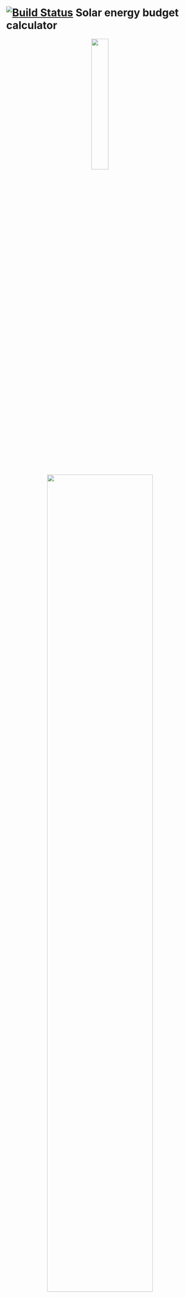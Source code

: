 [![Build Status](https://travis-ci.org/thearn/solar_energy_calculator.svg?branch=master)](https://travis-ci.org/thearn/solar_energy_calculator)
Solar energy budget calculator
===============================

<center>
	<img src="images/header1.jpg" width="30%">
	<br>
	<img src="images/header.png" width="75%">
	<br>
	<img src="images/header3.png" width="75%">
</center>

[Jump down to examples](#examples) 

--------

This is a python code that implements a simple power budget model for the sizing and
analysis of ground-based photo-voltaic energy systems, included battery storage. I've written it primary with small-power hobby or residential applications in mind.

The core of this code is a model which implements a transient power balance
calculation, culminating in a time integration of a battery bank state-of-charge over time. This allows a user to very easily size a solar panel array and battery bank together for their intended application. It's a reasonably low fidelity model, and only takes a few seconds to run.

This model was written using NASA's OpenMDAO framework, and makes use of data from
the U.S. Department of Energy's National Renewable Energy Laboratory (NREL).

The core components of the model are contained in `solar.py`. The file `basic.py` includes an example
model of powered loads and overall problem specification. This is used to 
make the end-user command line interface problem, `run.py`. A more complex example is shown in `greenhouse.py`.

This is very much a work-in-progress. I am not an electrical engineer by training, but I do multidisciplinary systems analysis and optimization. It's my goal for the model to be sufficient for the design of real-world low power systems (see below for a list of projects that I have in mind).

Requirements
---------------
- Python 2.7/3.4 or higher
- Numpy, scipy, and matplotlib. It's probably best to use a system package manager or a distribution like [Anaconda](https://www.continuum.io/downloads) to set these up
- [OpenMDAO 1.0](http://openmdao.org/) or greater: `pip install openmdao` or clone and install from Github
- A small test file can be run to verify that everything is set up: `cd lib; python test_run.py`

Summary of end-user application, `run.py`
---------------------
This application is a command-line interface to the simple model in `basic.py`. It produces a visualization of the performance of a photovoltaic 
energy collection and storage system over the course of one year of operation on an hour-by-hour basis, based on a variety of parameters:

 - Geographic location
 - PV array size (in rated watts)
 - Battery bank size (in watt-hours)
 - Power usage (load) specification (constant, daytime, night time, or direct PV load)

Using location-based data, the time series model then simulates one-year of 
operation of the described system, on an hour-by-hour basis. 

Below is an example
of the figure produced for a 100w panel + 360 Watt-hour battery system powering a constant 5 Watt load (lights or sensors, etc.):

<div style="text-align:center">
	<img src="images/result_ex2.png" width="75%">
</div>

This transient analysis is what differentiates this code from other solar energy calculators. [Full examples](#examples) with design considerations, descriptions of the plot information, and output interpretation are further below.

Limitations and assumptions:
------------
- The array is assumed to be static (non-tracking) and pointed and tilted based on the values given in the [downloaded NREL data](#nrel_data). An active-tracing or manual re-tilted array can be expected to extract more energy over time.
- The model is entirely based in simple power balancing. Losses due DC-DC conversion, transmission loss or power inversion are modeled with an efficiency coefficient on the panel side, and not currently modeled between the battery and the loads. For now, DC-DC losses between the battery and the load should be taken account by increasing the load power specifications.
- Related: a full battery charge/discharge curve isn't simulated in the state-of-charge integration. The SOC calculation does not take into account charge/discharge rate limitations or dynamics based on a specific battery chemistry.
- The state of charge computed is NOT a percent of a nominal amp-hour rating (the usual definition of SOC), but of the user-set watt-hour value. 
- In a real-world setting, your effective solar line-of-sight may be limited due to objects on the horizon (trees, other structures, etc.) The NREL data, to my best understanding, is based on an assumption of unobstructed line-of-sight, which may not be the case especially at the very beginning and very end of the day where solar illumination is transitioning. However, I have included options for hard cut-off times to be set to model a real-world situation (see examples below).

Usage and examples
====================

To use the user application, run `python run.py` with the following options:

```
Usage: run.py [OPTIONS]

  Solar calculation application

Options:
  -data TEXT                   NREL Data file(s) for your location. Separate
                               file names by comma.
  -o TEXT                      Output figure file name (png format)
  --efficiency FLOAT           Power conversion efficiency
  --panel_watt FLOAT           Total rated panel power for your system (Watt)
  --battery_capacity FLOAT     Total battery power capacity for your system
                               (Watt-hr)
  --power_use_constant FLOAT   Constant background power load (Watt)
  --power_use_daytime FLOAT    Daytime power load (Watt). This is added on top
                               of the background power use, during daylight
                               hours.
  --power_use_nighttime FLOAT  Nighttime power load (Watt). This is added on
                               top of the background power use, during night
                               time hours.
  --power_use_direct FLOAT     Direct load (Watt). This is load that will be
                               applied only when the available PV power can
                               match it (i.e.. during the day in direct
                               sunlight)
  --direct_min_temp FLOAT      Direct load min temperature (Deg. F). The
                               direct load value will only be applied if the
                               ambient temperature is above this optional
                               level. Useful for direct solar water pumps,
                               etc.
  --start_time FLOAT           Start time cut-off (hour 0-23). Collected PV
                               power before this hour is set to zero. Used to
                               model obstruction at dawn.
  --end_time FLOAT             End time cut-off (hour 0-23). Collected PV
                               power after this hour is set to zero. Used to
                               model obstruction at dusk
  --help                       Show this message and exit.
```
This produces the figure like the one shown in the previous section.
If you don't specify a particular variable, you will be prompted to enter one. Press
enter to accept the shown default value.

Getting NREL data<a name="nrel_data"></a>
---------------------

Th NREL data may be collected by running their [PVWATTS calculator application](http://pvwatts.nrel.gov/).

- You'll be asked to first specify your location (by address, zip code, or other)
- Then in the following screens you will be asked to specify parameters for a residential PV system. You can just take all of the defaults for this
- Then click through to the last screen. On the last screen, scroll down and click the "Download Hourly Results" file, a CSV file with hourly climate and solar illumination and PV collection data for your location:

<div style="text-align:center">
	<img src="images/NREL_data.png" width="75%">
</div>

The parameters in the above model can scale these values as needed to model a larger or smaller PV system. The headers of the CSV show system and environmental assumptions.

NREL data also contains wind information that could potentially be used for wind turbine sizing for a hybrid solar-wind system in the future.
<a name="examples"></a>
Example: Tiny panel w/ LiPo battery and LED light
-------------------------------------------------
Consider setting up a [5.2 W panel](https://www.sparkfun.com/products/9241) with a [2000 mAh 3.7V LiPo battery](https://www.sparkfun.com/products/8483), controlled via a [small MPPT controller](https://www.sparkfun.com/products/12885). We'll plan to use this to power an LED that is measured to draw 0.1 W when powered by the full battery.

So the power capacity of the battery is: 2Ah * 3.7V = 7.4 Wh, and we can run our model with:

`python run.py -data data/cleveland.csv --panel_watt 5.2 --battery_capacity 7.4 --power_use_constant 0.1`

Here, I used the NREL CSV data file for my location (in the vicinity of Cleveland, OH). This gives the resulting figure:

<div style="text-align:center">
	<img src="images/result_ex1.png" width="75%">
</div>

Interpretations:

- Looking at summary information at the top: 
	- The model predicts that the system, run continuously, will never discharge the LiPo battery below 79.9%, reached during the winter (as expected). 
	- Over the simulated year, It is also noted that a total of 6kWh of energy can be collected by the panel in its location, with 5kWh net collectible (total collectible energy minus LED energy use). 
	- This 5kWh is wasted in a certain sense, but that is a normal trade-off with battery-backup PV systems.

- The first subplot (hourly power values) shows that we are unlikely to ever really get 5.2 W out of the panel. Over the course of the day, we get anywhere from 1 W to about 4 W. Also, the large amount of green (net) collectible energy shows that our load isn't using a large percentage of it most of the time during daylight hours.

- The second subplot (daily energy totals) shows that we can collect from 5 to 30 Wh energy every day from the panel (blue trace). The red trace shows the total load energy used each day, a constant 2.4 Wh every day for our model.

- The third subplot (ambient conditions) shows ambient temperature variation over the year, 0 to 100 F transition over the course of the year. This doesn't tell us much here, but future versions of this model will allow this to be taken into account for battery charge characteristics, temperature-dependent load specifications, etc. 

- The last subplot (battery SOC) shows that the battery SOC oscillates pretty regularly with the day-night cycles, with the night period being getting longer in the winter. Again, no major surprises here. 

Overall, not discharging the battery below about 80% is pretty good, and would preserve the life of the battery very well over time.

Example: Tiny panel w/ LiPo battery and LED light V.2
----------------------------------------------------
Let's rerun the last example, but this time let's only run the LED at night, but run an [Arduino 3.3v Pro Mini](https://www.sparkfun.com/products/11114) constantly. I estimate that, powered by the LiPo battery, the Arduino will consume about 0.05 A * 3.7 V = 0.185 W.

Let's also set the model to only count energy collected between 10am and 3pm (due to shadowing from trees around my area at dawn and dusk).

We would then run:
`python run.py -data data/cleveland.csv --panel_watt 5.2 --battery_capacity 7.4 --power_use_constant 0.185 --power_use_nighttime 0.1 --start_time 10 --end_time 15`

which gives:

<div style="text-align:center">
	<img src="images/result_ex2.png" width="75%">
</div>


- The first subplot shows that the net hourly power generally dips further into the negative (during the night hours, naturally).

- The second subplot shows that in the winter, the net power collected over each day (blue trace value minus the red trace value) is sometimes negative. The battery subplot (bottom) shows that on these days, the battery tends to be deeply discharged, as expected.

- So overall, we see that while the panel can still technically collect 3 kWh more over the year than is consumed, the battery can no longer keep the system running continuously anymore due to collection and storage deficiencies during the winter months. Because of this, the battery reaches full discharge several times. 

- While it bounces back and recharges typically within a day in our model, in reality most batteries have a very hard time recovering from complete discharges:
	- To successfully design this as real-world hands-off system, we would need to re-run this model with higher panel wattages, greater battery capacities, or reducing load specifications until the depth of discharge is a more reasonable level. 
	
	- A battery low-voltage disconnect (LVD) module should also be used as a backup measure to protect the battery from excessively deep discharging. An LVD could also be used in a case where the system doesn't really need to run continuously without any interruption, to simplify system design. But I tend to think of LVD like a fuse: something that should only operate as a contingency, and not as a normal part of operation.


Example: Solar water pump & night spotlight
-------------------------------------------------------
This example is the design of a solar water pumping station with a small night light.
For this, a [30 W DC water pump](http://www.amazon.com/Diaphragm-Pressure-Automatic-Purifier-Pressurizer/dp/B015FL84GA) will be powered only when at least 30 W of solar power is collectable from the array (basically treated as a direct load), and only when the ambient temperature is greater than 32 Deg. F (0 C). A constant background draw of 0.5W will also be made for sensors and micro-electronics, and 4 W will be used to power a [small LED outdoor light](http://www.amazon.com/Mr-lamp-White-50watt-Equivalent-Spotlight/dp/B017K9E7BQ/ref=sr_1_26?s=hi&ie=UTF8&qid=1451772369&sr=1-26&keywords=4+watt+led+bulb) during night hours.

We can run this with:

`python run.py -data data/cleveland.csv --panel_watt 100 --battery_capacity 420 --power_use_nighttime 4 --power_use_constant 0.5 --power_use_direct 30 --direct_min_temp 32`

Which gives:

<div style="text-align:center">
	<img src="images/result_ex3.png" width="75%">
</div>


Interpretation:

- The black line in the second subplot shows when the direct-load pump comes on, which is a bit sporadic. It looks as though in the summer months, we get about 250 Wh worth of energy directed into the pump at the needed condition (30W PV available, > 32 degrees). Since at 30 W, the pump can move 3 liters per minute, or about 47 gallons per hour, this gives us  about 391 pumped gallons per day during summer. 

- In the winter, the pump is practically hibernated, with very intermittent operation. 

- We also see that we get a total of about 45 kWh powered to the pump over the course of the year, which corresponds to about 70,000 gallons of pumped water.

- Battery SOC is not adversely affected by the daytime pump operation, and has an acceptable discharge depth of 80% occurring in the winter. 

- Experimenting with the model shows that SOC is much more sensitive to the constant background loads than the pump load level, since the system will not operate the pump unless the panel can support it directly. Thus, the pump operation largely bypasses the battery storage, but uses energy during the day at the expense of operating the light at night (via the battery). 
- Interestingly, for a fixed PV array and battery size, the directly load power level (the pump wattage) that maximizes total energy delivered to the pump over the year is not directly intuitive - setting it very low does not deliver as much cumulative power, while setting it too high does not turn it on often enough to maximize delivered energy. For a 100W panel + 420 Wh battery, a 30W pump seems to have about the maximum annual energy you can put to use - around the 45 kWh collected in the example. 
 
 - Exploring this a bit: 
     
     - with a 18W pump its 40 kWh over the year, with a 73% minimum battery SOC level
	  
	  - with a 30W pump (same run above) its 45 kWh with 80% minimum SOC
	  
	  - with a 50W pump you get 29 kWh , with 80% minimum SOC

Assuming that the total amount of water that you can pump over a year is directly correlated to the total energy delivered to it, It's a pretty interesting design space with non-trivial constraints (especially when you consider practical battery charge and discharge limitations).


Example: Whole-House residential grid-tie system
-------------------------------------------------
For this, a PV array will be sized to negate the electrical power usage of an average
home. Battery SOC will be neglected, and it will be assumed that it is a grid-tie system.

The average american home uses [about 911 kWh of energy per month](https://www.eia.gov/tools/faqs/faq.cfm?id=97&t=3). I'll bump this up to 1000 kWh to make it a nice round number.

1000 kWh per month corresponds to about a constant power draw of 1370 W.
Let's analyze the suitability of a 9.5 kilowatt residential PV system in my area: 

`python run.py -data data/cleveland.csv --panel_watt 9500 --power_use_constant 1370`

<div style="text-align:center">
	<img src="images/result_ex4.png" width="75%">
</div>


For this, the summary data at the top of the figure is probably the most informative: 

- A 9.5Kw allows this home to break even with their electrical usage, with a small estimated 608 kWh net surplus (collectible power - loads).
- Unlike the other examples, the net surplus wattage amount is actually
collected and used (in this case, transmitted to the power grid). If you oversize the array (say, with a 15kW system) you can see the amount of power that can be sold to the electric utility. 
- In the grid-tie setup, AC power from the grid effectively plays the role that the DC batteries played in the previous models. 
- In this case, it would be about 6648 kWh net over the year, which at a value of $0.22 per kWh would be about $1462.00 worth of energy. 

We also note in the daily summary (second subplot) that between November and March, the home would pull more energy from the grid than it delivers. For the rest of the year, it tends to deliver more to the grid than it receives (though this naturally has some oscillation).

Of course, the practical issue of off-setting the initial investment is another kind of analysis. As I noted above, for my purposes I'm mostly interested in low power off-grid autonomous applications, but I do think the rough conclusions interpreted here are meaningful. For this kind of system, there are a variety of good calculator applications on the internet that can be used to help study trade-offs.

Example: Running with multiple NREL data sets
-----------------------------------------

Multiple NREL data sets collected from the PVWATTS tool can be used for a single run by passing each of them to `run.py`, separated by commas. The data is then concatenated to produce a model that then simulates multiple years of operation.

For example, if we wanted to run an 300W panel + 800Wh battery + 12.5 W constant load analysis, but include data from weather stations from Cleveland, Akron, and Mansfield OH together, we would first gather the CSV data for each of those stations separately, then run:

`python run.py -data lib/data/cleveland.csv,lib/data/akron.csv,lib/data/mansfield.csv --panel_watt 300 --battery_capacity 800 --power_use_constant 12.5 --start_time 10 --end_time 15`

which gives:

<div style="text-align:center">
	<img src="images/result_ex6.png" width="75%">
</div>


More in-depth customization
==========================
You can create a much more customized model than would be possible with the command-line application by directly implementing your own OpenMDAO model that uses the components in `solar.py`. For example, see `greenhouse.py`, which implements a load component with temperature logic, time-of-day logic, etc. The data source component that parses the NREL data also provides solar cell temperature, wind speed values, solar irradiance, and hour of day information that can be used to describe transient power loads.

Some background on my motivations: I have a few acres of land with decent line-of-sight to the sun, and (despite the sometimes difficult Great Lakes climate) I have ideas for a couple of different solar electric projects that can be informed by this model:

- A small automated off-grid greenhouse that will pump water for irrigation, ventilate the space when it is too warm, regularly upload imaging data over Wifi (for, say, computer vision processing to analyze plant growth and harvest potential) and provide on-demand and maintenance charging for my Li-Ion handheld tool batteries. This is the model that is implemented in `greenhouse.py`.
- A solar thermal kiln for drying firewood, with circulation fan and small night spotlight. In this case, I would be most likely to power the fan from a PV source directly and would not need to size a battery for it. For the light, there are decent of the shelf panel+light+battery systems that are already sized and reasonably priced. There isn't much practical advantage to coupling the two power systems together. But the model can still give me an idea of effective up-time for these loads.
- My property has a drilled well that isn't currently used (capped tight but not filled in). The ground water in my area is not very good, it has a lot of dissolved minerals and other impurities. I'd like to sample it to determine what is really in the water, and look into reactivating it (with guidance from the local authorities) for irrigation use. This would be with an automated solar-powered system to pump it up (only 50' or so), purify it if necessary (via distillation or reverse osmosis) and pump it into rain barrels for use by other automated systems.

When I get around to testing a model of one of these and physically building any of them, I will include documentation of it within this repo in separate READMEs.

Future plans
==================
There are a lot of possible improvements and enhancements:
 
 - Modeling of system voltage matching and PWM vs. MPPT controller technologies
 
 - More sophisticated battery component with voltage estimation and temperature dependent discharge curves and charge characteristics
 
 - Create a version of the model that allows for battery SOC-dependent load calculations. For example, maybe I would like to implement a load that only powers when the battery SOC is above a certain percentage. The power draw of some loads may also change based on battery voltage, which is tied to battery SOC (such as an unregulated voltage supplied to an LED). This would introduce an implicit cycle: Loads -> BatterySOC -> Loads [...] that would have to be converged with a numerical solver. OpenMDAO is designed to recognize and converge implicit models like this automatically, though they are more computationally expensive than direct feed-forward only models. 
 
 - Include estimation of PV, battery, and load currents, which (together with voltage drop estimation) could be used to size wiring and appropriate fusing, with feed back into SOC calculation (charge/discharge rates).
 
 - As the battery charge calculation becomes more sophisticated (particularly if it becomes part of a larger implicit system), it would likely be more advantageous to implement an improved numerical integration scheme, such as [implicit collocation methods](https://en.wikipedia.org/wiki/Collocation_method). This would allow for effective simultaneous analysis and optimization. 
 
 - Implementation of numerical derivatives using OpenMDAO's derivative API. This will allow for fast and efficient numerical optimization, even on extremely large design spaces, particularly when coupled with other codes. For instance, one could use it to optimize a power load schedule over time with respect to battery, thermal, cost, or operational constraints, etc. I've already implemented derivatives within a few of the components.
 
 - Components for hybrid solar+wind energy collection and distribution. NREL has a set of Python-based wind energy models within their [WISDEM](http://www.nrel.gov/wind/systems_engineering/models_tools.html?print) tool (which is also written using OpenMDAO), though these are much more in-depth than the model provided here.
